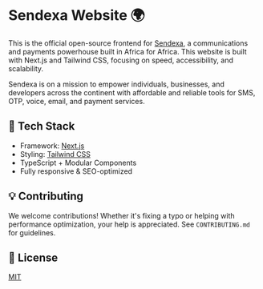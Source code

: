 # Sendexa Website 🌍

This is the official open-source frontend for [Sendexa](https://sendexa.co), a communications and payments powerhouse built in Africa for Africa. This website is built with Next.js and Tailwind CSS, focusing on speed, accessibility, and scalability.

Sendexa is on a mission to empower individuals, businesses, and developers across the continent with affordable and reliable tools for SMS, OTP, voice, email, and payment services.

## 🔧 Tech Stack
- Framework: [Next.js](https://nextjs.org/)
- Styling: [Tailwind CSS](https://tailwindcss.com/)
- TypeScript + Modular Components
- Fully responsive & SEO-optimized

## 💡 Contributing
We welcome contributions! Whether it's fixing a typo or helping with performance optimization, your help is appreciated. See `CONTRIBUTING.md` for guidelines.

## 📄 License
[MIT](./LICENSE)
